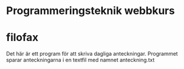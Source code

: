 # Programmeringsteknik webbkurs
# filofax
Det här är ett program för att skriva dagliga anteckningar.
Programmet sparar anteckningarna i en textfil med namnet anteckning.txt
